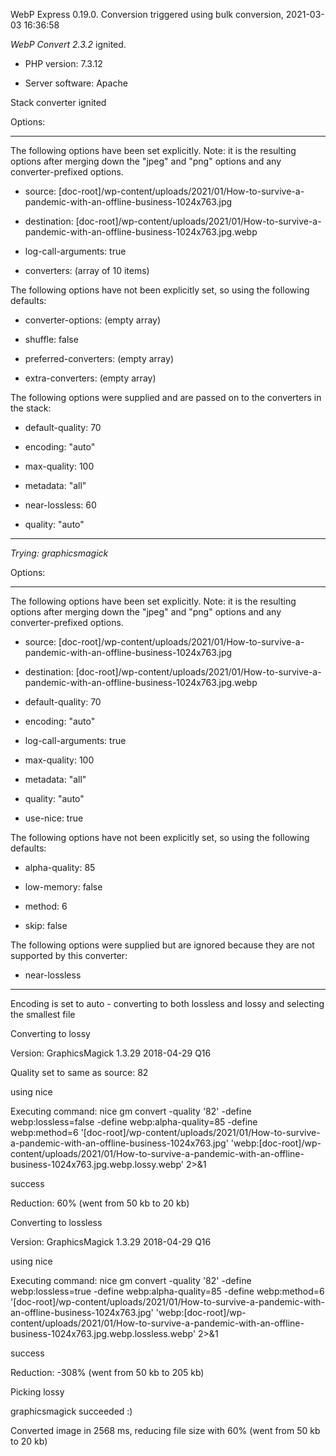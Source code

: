 WebP Express 0.19.0. Conversion triggered using bulk conversion, 2021-03-03 16:36:58

*WebP Convert 2.3.2*  ignited.
- PHP version: 7.3.12
- Server software: Apache

Stack converter ignited

Options:
------------
The following options have been set explicitly. Note: it is the resulting options after merging down the "jpeg" and "png" options and any converter-prefixed options.
- source: [doc-root]/wp-content/uploads/2021/01/How-to-survive-a-pandemic-with-an-offline-business-1024x763.jpg
- destination: [doc-root]/wp-content/uploads/2021/01/How-to-survive-a-pandemic-with-an-offline-business-1024x763.jpg.webp
- log-call-arguments: true
- converters: (array of 10 items)

The following options have not been explicitly set, so using the following defaults:
- converter-options: (empty array)
- shuffle: false
- preferred-converters: (empty array)
- extra-converters: (empty array)

The following options were supplied and are passed on to the converters in the stack:
- default-quality: 70
- encoding: "auto"
- max-quality: 100
- metadata: "all"
- near-lossless: 60
- quality: "auto"
------------


*Trying: graphicsmagick* 

Options:
------------
The following options have been set explicitly. Note: it is the resulting options after merging down the "jpeg" and "png" options and any converter-prefixed options.
- source: [doc-root]/wp-content/uploads/2021/01/How-to-survive-a-pandemic-with-an-offline-business-1024x763.jpg
- destination: [doc-root]/wp-content/uploads/2021/01/How-to-survive-a-pandemic-with-an-offline-business-1024x763.jpg.webp
- default-quality: 70
- encoding: "auto"
- log-call-arguments: true
- max-quality: 100
- metadata: "all"
- quality: "auto"
- use-nice: true

The following options have not been explicitly set, so using the following defaults:
- alpha-quality: 85
- low-memory: false
- method: 6
- skip: false

The following options were supplied but are ignored because they are not supported by this converter:
- near-lossless
------------

Encoding is set to auto - converting to both lossless and lossy and selecting the smallest file

Converting to lossy
Version: GraphicsMagick 1.3.29 2018-04-29 Q16 
Quality set to same as source: 82
using nice
Executing command: nice gm convert -quality '82' -define webp:lossless=false -define webp:alpha-quality=85 -define webp:method=6 '[doc-root]/wp-content/uploads/2021/01/How-to-survive-a-pandemic-with-an-offline-business-1024x763.jpg' 'webp:[doc-root]/wp-content/uploads/2021/01/How-to-survive-a-pandemic-with-an-offline-business-1024x763.jpg.webp.lossy.webp' 2>&1
success
Reduction: 60% (went from 50 kb to 20 kb)

Converting to lossless
Version: GraphicsMagick 1.3.29 2018-04-29 Q16 
using nice
Executing command: nice gm convert -quality '82' -define webp:lossless=true -define webp:alpha-quality=85 -define webp:method=6 '[doc-root]/wp-content/uploads/2021/01/How-to-survive-a-pandemic-with-an-offline-business-1024x763.jpg' 'webp:[doc-root]/wp-content/uploads/2021/01/How-to-survive-a-pandemic-with-an-offline-business-1024x763.jpg.webp.lossless.webp' 2>&1
success
Reduction: -308% (went from 50 kb to 205 kb)

Picking lossy
graphicsmagick succeeded :)

Converted image in 2568 ms, reducing file size with 60% (went from 50 kb to 20 kb)
